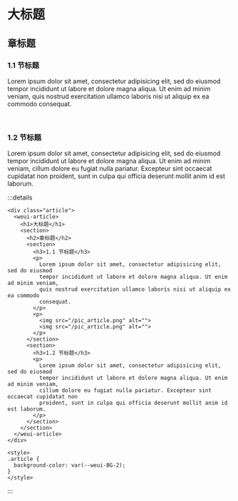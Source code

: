 <div class="article">
  <weui-article>
    <h1>大标题</h1>
    <section>
      <h2>章标题</h2>
      <section>
        <h3>1.1 节标题</h3>
        <p>
          Lorem ipsum dolor sit amet, consectetur adipisicing elit, sed do eiusmod
          tempor incididunt ut labore et dolore magna aliqua. Ut enim ad minim veniam,
          quis nostrud exercitation ullamco laboris nisi ut aliquip ex ea commodo
          consequat.
        </p>
        <p>
          <img src="/pic_article.png" alt="">
          <img src="/pic_article.png" alt="">
        </p>
      </section>
      <section>
        <h3>1.2 节标题</h3>
        <p>
          Lorem ipsum dolor sit amet, consectetur adipisicing elit, sed do eiusmod
          tempor incididunt ut labore et dolore magna aliqua. Ut enim ad minim veniam,
          cillum dolore eu fugiat nulla pariatur. Excepteur sint occaecat cupidatat non
          proident, sunt in culpa qui officia deserunt mollit anim id est laborum.
        </p>
      </section>
    </section>
  </weui-article>
</div>

<style>
.article {
  background-color: var(--weui-BG-2);
}
</style>

:::details
```vue
<div class="article">
  <weui-article>
    <h1>大标题</h1>
    <section>
      <h2>章标题</h2>
      <section>
        <h3>1.1 节标题</h3>
        <p>
          Lorem ipsum dolor sit amet, consectetur adipisicing elit, sed do eiusmod
          tempor incididunt ut labore et dolore magna aliqua. Ut enim ad minim veniam,
          quis nostrud exercitation ullamco laboris nisi ut aliquip ex ea commodo
          consequat.
        </p>
        <p>
          <img src="/pic_article.png" alt="">
          <img src="/pic_article.png" alt="">
        </p>
      </section>
      <section>
        <h3>1.2 节标题</h3>
        <p>
          Lorem ipsum dolor sit amet, consectetur adipisicing elit, sed do eiusmod
          tempor incididunt ut labore et dolore magna aliqua. Ut enim ad minim veniam,
          cillum dolore eu fugiat nulla pariatur. Excepteur sint occaecat cupidatat non
          proident, sunt in culpa qui officia deserunt mollit anim id est laborum.
        </p>
      </section>
    </section>
  </weui-article>
</div>

<style>
.article {
  background-color: var(--weui-BG-2);
}
</style>
```
:::